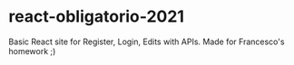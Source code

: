 # react-obligatorio-2021
Basic React site for Register, Login, Edits with APIs. Made for Francesco's homework ;)

